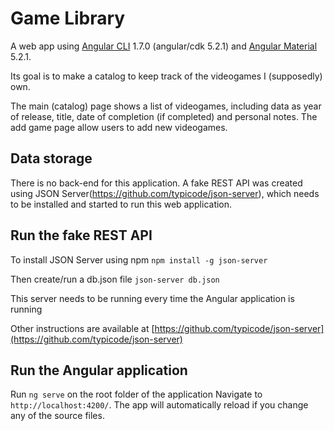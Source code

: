 # Game Library

A web app using [Angular CLI](https://github.com/angular/angular-cli) 1.7.0 (angular/cdk 5.2.1) and [Angular Material](https://material.angular.io/) 5.2.1.

Its goal is to make a catalog to keep track of the videogames I (supposedly) own. 

The main (catalog) page shows a list of videogames, including data as year of release, title, date of completion (if completed) and personal notes. The add game page allow users to add new videogames.

## Data storage

There is no back-end for this application. A fake REST API was created using JSON Server(https://github.com/typicode/json-server), which needs to be installed and started to run this web application.

## Run the fake REST API

To install JSON Server using npm
`npm install -g json-server`

Then create/run a db.json file
`json-server db.json`

This server needs to be running every time the Angular application is running

Other instructions are available at [https://github.com/typicode/json-server](https://github.com/typicode/json-server)

## Run the Angular application

Run `ng serve` on the root folder of the application
Navigate to `http://localhost:4200/`. The app will automatically reload if you change any of the source files.
